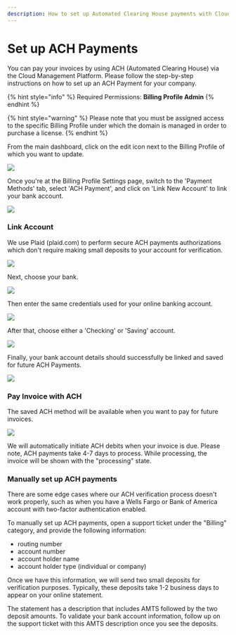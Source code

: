 ```yaml
---
description: How to set up Automated Clearing House payments with Cloud Management Platform
---
```


# Set up ACH Payments

You can pay your invoices by using ACH \(Automated Clearing House\) via the Cloud Management Platform. Please follow the step-by-step instructions on how to set up an ACH Payment for your company.

{% hint style="info" %}
Required Permissions: **Billing Profile Admin**
{% endhint %}

{% hint style="warning" %}
Please note that you must be assigned access to the specific Billing Profile under which the domain is managed in order to purchase a license.
{% endhint %}

From the main dashboard, click on the edit icon next to the Billing Profile of which you want to update.

![](../.gitbook/assets/update-billing-profile-2-%20%284%29%20%281%29.png)

Once you're at the Billing Profile Settings page, switch to the 'Payment Methods' tab, select 'ACH Payment', and click on 'Link New Account' to link your bank account.

![](../.gitbook/assets/ach1.png)

### **Link Account**

We use Plaid \(plaid.com\) to perform secure ACH payments authorizations which don't require making small deposits to your account for verification. 

![](../.gitbook/assets/ach2.png)

Next, choose your bank.

![](../.gitbook/assets/ach3.png)

Then enter the same credentials used for your online banking account.

![](../.gitbook/assets/ach4.png)

After that, choose either a 'Checking' or 'Saving' account.

![](../.gitbook/assets/ach6.png)

Finally, your bank account details should successfully be linked and saved for future ACH Payments.

![](../.gitbook/assets/ach7.png)

### **Pay Invoice with ACH**

The saved ACH method will be available when you want to pay for future invoices.

![](../.gitbook/assets/ach8.png)

We will automatically initiate ACH debits when your invoice is due. Please note, ACH payments take 4-7 days to process. While processing, the invoice will be shown with the "processing" state.

### **Manually set up ACH payments**

There are some edge cases where our ACH verification process doesn't work properly, such as when you have a Wells Fargo or Bank of America account with two-factor authentication enabled.

To manually set up ACH payments, open a support ticket under the "Billing" category, and provide the following information:

* routing number
* account number
* account holder name
* account holder type \(individual or company\)

Once we have this information, we will send two small deposits for verification purposes. Typically, these deposits take 1-2 business days to appear on your online statement.

The statement has a description that includes AMTS followed by the two deposit amounts. To validate your bank account information, follow up on the support ticket with this AMTS description once you see the deposits.

